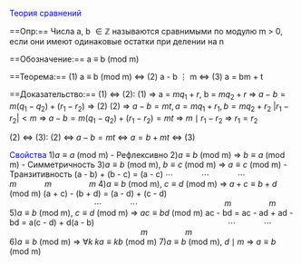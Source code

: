 <span style="color: blue;">Теория сравнений</span> 

==Опр:== Числа a, b $\in \mathbb{Z}$ называются сравнимыми по модулю m > 0, если они имеют одинаковые остатки при делении на n

==Обозначение:== a $\equiv$ b (mod m)

==Теорема:== (1) a $\equiv$ b (mod m) $\Leftrightarrow$ (2) a - b $\vdots$ m $\Leftrightarrow$ (3) a = bm + t

==Доказательство:== 
(1) $\Leftrightarrow$ (2):
(1) $\Rightarrow$ a = $mq_1 + r$, b = $mq_2 + r$ $\Rightarrow$ $a - b = m(q_1 - q_2) + (r_1 - r_2)$ $\Rightarrow$ (2)
(2) $\Rightarrow$ $a - b = mt, a = mq_1 + r_1, b = mq_2 + r_2$ 
$|r_1 - r_2| < m$ 
$\Rightarrow$ $a - b = m(q_1 - q_2) + (r_1 - r_2) = mt$ $\Rightarrow$ $m \mid r_1 - r_2$  $\Rightarrow$ $r_1 = r_2$

(2)  $\Leftrightarrow$  (3): 
(2) $\Leftrightarrow$  $a - b = mt$ $\Leftrightarrow$ $a = b + mt$ $\Leftrightarrow$ (3)

<span style="color: blue;">Свойства</span> 
1)$a \equiv a$ (mod m) - Рефлексивно
2)$a \equiv b$ (mod m) $\Rightarrow$ $b \equiv a$ (mod m) - Симметричность
3)$a \equiv b$ (mod m), $b \equiv c$ (mod m) $\Rightarrow$ $a \equiv c$ (mod m) - Транзитивность
(a - b) + (b - c) = (a - c)
$\cdots \quad \quad \quad \cdots \quad \quad \quad \cdots$  
$m \quad \quad \quad m \quad \quad \quad \quad m$ 
4)$a \equiv b$ (mod m), $c \equiv d$ (mod m) $\Rightarrow$ $a + c \equiv b + d$ (mod m)
(a + c) - (b + d) = (a - d) + (c - d)
$\quad \quad \quad \quad \quad \quad \quad \quad \quad \cdots \quad \quad \quad  \cdots$ 
$\quad \quad \quad \quad \quad \quad \quad \quad \quad m \quad \quad \quad \quad m$   
5)$a \equiv b$ (mod m), $c \equiv d$ (mod m) $\Rightarrow$ $ac \equiv bd$ (mod m)
ac - bd = ac - ad + ad - bd = a(c - d) + d(a - b)
$\quad \quad \quad \quad \quad \quad \quad \quad \quad \quad \quad \quad \quad \quad \cdots \quad \quad \quad  \cdots$   
$\quad \quad \quad \quad \quad \quad \quad \quad \quad \quad \quad \quad \quad \quad m \quad \quad \quad \quad m$   
6)$a \equiv b$ (mod m) $\Rightarrow$ $\forall k$  $ka \equiv kb$ (mod m) 
7)$a \equiv b$ (mod m), $d \mid m$ $\Rightarrow$ $a \equiv b$ (mod m)
 



















